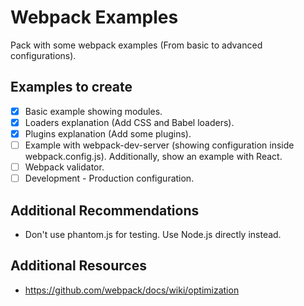 # Webpack Examples

Pack with some webpack examples (From basic to advanced configurations).

## Examples to create

- [x] Basic example showing modules.
- [x] Loaders explanation (Add CSS and Babel loaders).
- [x] Plugins explanation (Add some plugins).
- [ ] Example with webpack-dev-server (showing configuration inside webpack.config.js). Additionally, show an example with React.
- [ ] Webpack validator.
- [ ] Development - Production configuration.

## Additional Recommendations 

- Don't use phantom.js for testing. Use Node.js directly instead.

## Additional Resources

- https://github.com/webpack/docs/wiki/optimization
